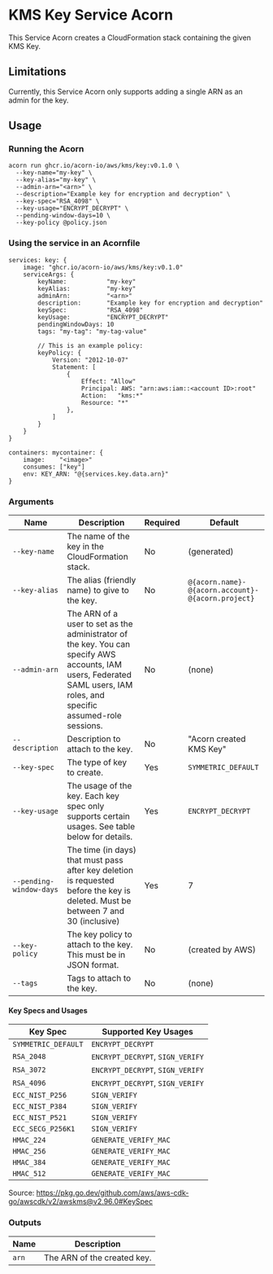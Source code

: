 # KMS Key Service Acorn

This Service Acorn creates a CloudFormation stack containing the given KMS Key.

## Limitations

Currently, this Service Acorn only supports adding a single ARN as an admin for the key.

## Usage

### Running the Acorn

```
acorn run ghcr.io/acorn-io/aws/kms/key:v0.1.0 \
  --key-name="my-key" \
  --key-alias="my-key" \
  --admin-arn="<arn>" \
  --description="Example key for encryption and decryption" \
  --key-spec="RSA_4098" \
  --key-usage="ENCRYPT_DECRYPT" \
  --pending-window-days=10 \
  --key-policy @policy.json
```

### Using the service in an Acornfile

```cue
services: key: {
    image: "ghcr.io/acorn-io/aws/kms/key:v0.1.0"
    serviceArgs: {
        keyName:           "my-key"
        keyAlias:          "my-key"
        adminArn:          "<arn>"
        description:       "Example key for encryption and decryption"
        keySpec:           "RSA_4098"
        keyUsage:          "ENCRYPT_DECRYPT"
        pendingWindowDays: 10
        tags: "my-tag": "my-tag-value"

        // This is an example policy:
        keyPolicy: {
            Version: "2012-10-07"
            Statement: [
                {
                    Effect: "Allow"
                    Principal: AWS: "arn:aws:iam::<account ID>:root"
                    Action:   "kms:*"
                    Resource: "*"
                },
            ]
        }
    }
}

containers: mycontainer: {
    image:    "<image>"
    consumes: ["key"]
    env: KEY_ARN: "@{services.key.data.arn}"
}

```

### Arguments

| Name                    | Description                                                                                                                                                             | Required | Default                                           |
|-------------------------|-------------------------------------------------------------------------------------------------------------------------------------------------------------------------|----------|---------------------------------------------------|
| `--key-name`            | The name of the key in the CloudFormation stack.                                                                                                                        | No       | (generated)                                       |
| `--key-alias`           | The alias (friendly name) to give to the key.                                                                                                                           | No       | `@{acorn.name}-@{acorn.account}-@{acorn.project}` |
| `--admin-arn`           | The ARN of a user to set as the administrator of the key. You can specify AWS accounts, IAM users, Federated SAML users, IAM roles, and specific assumed-role sessions. | No       | (none)                                            |
| `--description`         | Description to attach to the key.                                                                                                                                       | No       | "Acorn created KMS Key"                           |
| `--key-spec`            | The type of key to create.                                                                                                                                              | Yes      | `SYMMETRIC_DEFAULT`                               |
| `--key-usage`           | The usage of the key. Each key spec only supports certain usages. See table below for details.                                                                          | Yes      | `ENCRYPT_DECRYPT`                                 |
| `--pending-window-days` | The time (in days) that must pass after key deletion is requested before the key is deleted. Must be between 7 and 30 (inclusive)                                       | Yes      | 7                                                 |
| `--key-policy`          | The key policy to attach to the key. This must be in JSON format.                                                                                                       | No       | (created by AWS)                                  |
| `--tags`                | Tags to attach to the key.                                                                                                                                              | No       | (none)                                            |

#### Key Specs and Usages

| Key Spec            | Supported Key Usages             |
|---------------------|----------------------------------|
| `SYMMETRIC_DEFAULT` | `ENCRYPT_DECRYPT`                |
| `RSA_2048`          | `ENCRYPT_DECRYPT`, `SIGN_VERIFY` |
| `RSA_3072`          | `ENCRYPT_DECRYPT`, `SIGN_VERIFY` |
| `RSA_4096`          | `ENCRYPT_DECRYPT`, `SIGN_VERIFY` |
| `ECC_NIST_P256`     | `SIGN_VERIFY`                    |
| `ECC_NIST_P384`     | `SIGN_VERIFY`                    |
| `ECC_NIST_P521`     | `SIGN_VERIFY`                    |
| `ECC_SECG_P256K1`   | `SIGN_VERIFY`                    |
| `HMAC_224`          | `GENERATE_VERIFY_MAC`            |
| `HMAC_256`          | `GENERATE_VERIFY_MAC`            |
| `HMAC_384`          | `GENERATE_VERIFY_MAC`            |
| `HMAC_512`          | `GENERATE_VERIFY_MAC`            |

Source: https://pkg.go.dev/github.com/aws/aws-cdk-go/awscdk/v2/awskms@v2.96.0#KeySpec

### Outputs

| Name  | Description                 |
|-------|-----------------------------|
| `arn` | The ARN of the created key. |
